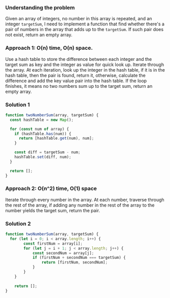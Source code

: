 ### Understanding the problem

Given an array of integers, no number in this array is repeated, and an integer `targetSum`, I need to implement a function that find whether there's a pair of numbers in the array that adds up to the `targetSum`. If such pair does not exist, return an empty array.

### Approach 1: O(n) time, O(n) space.

Use a hash table to store the difference between each integer and the target sum as key and the integer as value for quick look up. Iterate through the array. At each iteration, look up the integer in the hash table, if it is in the hash table, then the pair is found, return it, otherwise, calculate the difference and add the key value pair into the hash table. If the loop finishes, it means no two numbers sum up to the target sum, return an empty array.

### Solution 1

```js
function twoNumberSum(array, targetSum) {
  const hashTable = new Map();

  for (const num of array) {
    if (hashTable.has(num)) {
      return [hashTable.get(num), num];
    }

    const diff = targetSum - num;
    hashTable.set(diff, num);
  }

  return [];
}
```

### Approach 2: O(n^2) time, O(1) space

Iterate through every number in the array. At each number, traverse through the rest of the array, if adding any number in the rest of the array to the number yields the target sum, return the pair. 

### Solution 2

```js
function twoNumberSum(array, targetSum) {
  for (let i = 0; i < array.length; i++) {
		const firstNum = array[i];
		for (let j = i + 1; j < array.length; j++) {
			const secondNum = array[j];
			if (firstNum + secondNum === targetSum) {
				return [firstNum, secondNum];
			}
		}
	}
	
	return [];
}
```